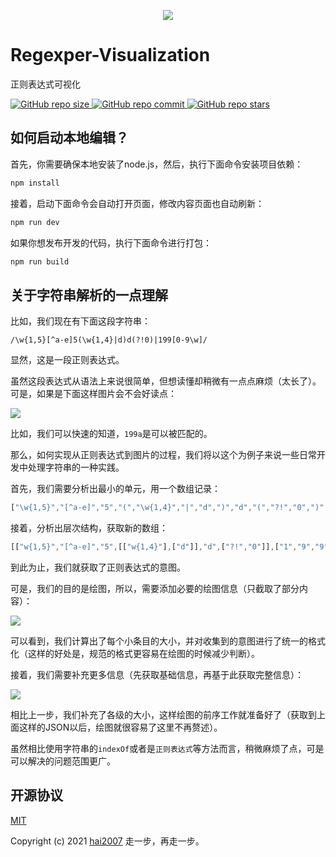 <p align='center'>
    <a href='https://hai2007.github.io/Regexper-Visualization/?express=%5Cw%7B1%2C5%7D%5Ba-e0-8%5D%7C4(534)5(35%7B3%7D%7Cd)d(%3F%3D123)%5C1&isString=no' target='_blank'>
        <img src="https://hai2007.github.io/Regexper-Visualization/snipping.png">
    </a>
</p>

# Regexper-Visualization
正则表达式可视化

<p>
    <a href="https://github.com/hai2007/Regexper-Visualization/graphs/code-frequency" target='_blank'>
        <img alt="GitHub repo size" src="https://img.shields.io/github/repo-size/hai2007/Regexper-Visualization">
    </a>
    <a href="https://github.com/hai2007/Regexper-Visualization/graphs/commit-activity" target='_blank'>
        <img alt="GitHub repo commit" src="https://img.shields.io/github/last-commit/hai2007/Regexper-Visualization">
    </a>
    <a href="https://github.com/hai2007/Regexper-Visualization" target='_blank'>
        <img alt="GitHub repo stars" src="https://img.shields.io/github/stars/hai2007/Regexper-Visualization?style=social">
    </a>
</p >

## 如何启动本地编辑？

首先，你需要确保本地安装了node.js，然后，执行下面命令安装项目依赖：

```bash
npm install
```

接着，启动下面命令会自动打开页面，修改内容页面也自动刷新：

```bash
npm run dev
```

如果你想发布开发的代码，执行下面命令进行打包：

```bash
npm run build
```

## 关于字符串解析的一点理解

比如，我们现在有下面这段字符串：

```
/\w{1,5}[^a-e]5(\w{1,4}|d)d(?!0)|199[0-9\w]/
```

显然，这是一段正则表达式。

虽然这段表达式从语法上来说很简单，但想读懂却稍微有一点点麻烦（太长了）。可是，如果是下面这样图片会不会好读点：

<img src='https://hai2007.github.io/Regexper-Visualization/image/target.png'>

比如，我们可以快速的知道，```199a```是可以被匹配的。

那么，如何实现从正则表达式到图片的过程，我们将以这个为例子来说一些日常开发中处理字符串的一种实践。

首先，我们需要分析出最小的单元，用一个数组记录：

```js
["\w{1,5}","[^a-e]","5","(","\w{1,4}","|","d",")","d","(","?!","0",")","1","9","9","[0-9\w]"]
```

接着，分析出层次结构，获取新的数组：

```js
[["w{1,5}","[^a-e]","5",[["w{1,4}"],["d"]],"d",["?!","0"]],["1","9","9","[0-9w]"]]
```

到此为止，我们就获取了正则表达式的意图。

可是，我们的目的是绘图，所以，需要添加必要的绘图信息（只截取了部分内容）：

<img src='https://hai2007.github.io/Regexper-Visualization/image/step-1.png'>

可以看到，我们计算出了每个小条目的大小，并对收集到的意图进行了统一的格式化（这样的好处是，规范的格式更容易在绘图的时候减少判断）。

接着，我们需要补充更多信息（先获取基础信息，再基于此获取完整信息）：

<img src='https://hai2007.github.io/Regexper-Visualization/image/step-2.png'>

相比上一步，我们补充了各级的大小，这样绘图的前序工作就准备好了（获取到上面这样的JSON以后，绘图就很容易了这里不再赘述）。

虽然相比使用字符串的```indexOf```或者是```正则表达式```等方法而言，稍微麻烦了点，可是可以解决的问题范围更广。

开源协议
---------------------------------------
[MIT](https://github.com/hai2007/Regexper-Visualization/blob/master/LICENSE)

Copyright (c) 2021 [hai2007](https://hai2007.gitee.io/sweethome/) 走一步，再走一步。
